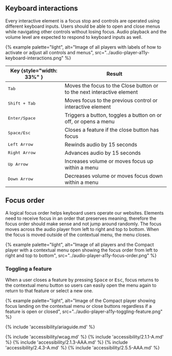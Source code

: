 
## Keyboard interactions
Every interactive element is a focus stop and controls are operated using different keyboard inputs. Users should be able to open and close menus while navigating other controls without losing focus. Audio playback and the volume level are expected to respond to keyboard inputs as well.

{% example palette="light",
          alt="Image of all players with labels of how to activate or adjust all controls and menus",
          src="../audio-player-a11y-keyboard-interactions.png" %}


| Key {style="width: 33%" } | Result                                                                          |
| ------------------------- | ------------------------------------------------------------------------------- |
| <kbd>Tab</kbd>            | Moves the focus to the Close button or to the next interactive element          |
| <kbd>Shift + Tab</kbd>    | Moves focus to the previous control or interactive element                      |
| <kbd>Enter/Space</kbd>    | Triggers a button, toggles a button on or off, or opens a menu                  |
| <kbd>Space/Esc</kbd>      | Closes a feature if the close button has focus                                  |
| <kbd>Left Arrow</kbd>     | Rewinds audio by 15 seconds                                                     |
| <kbd>Right Arrow</kbd>    | Advances audio by 15 seconds                                                    |
| <kbd>Up Arrow</kbd>       | Increases volume or moves focus up within a menu                                |
| <kbd>Down Arrow</kbd>     | Decreases volume or moves focus down within a menu                              |

## Focus order
A logical focus order helps keyboard users operate our websites. Elements need to receive focus in an order that preserves meaning, therefore the focus order should make sense and not jump around randomly. The focus moves across the audio player from left to right and top to bottom. When the focus is moved outside of the contextual menu, the menu closes.

{% example palette="light",
          alt="Image of all players and the Compact player with a contextual menu open showing the focus order from left to right and top to bottom",
          src="../audio-player-a11y-focus-order.png" %}


### Toggling a feature
When a user closes a feature by pressing <kbd>Space</kbd> or <kbd>Esc</kbd>, focus returns to the contextual menu button so users can easily open the menu again to return to that feature or select a new one.

{% example palette="light",
          alt="Image of the Compact player showing focus landing on the contextual menu or close buttons regardless if a feature is open or closed",
          src="../audio-player-a11y-toggling-feature.png" %}


{% include 'accessibility/ariaguide.md' %}

{% include 'accessibility/wcag.md' %}
{% include 'accessibility/2.1.1-A.md' %}
{% include 'accessibility/2.1.3-AAA.md' %}
{% include 'accessibility/2.4.3-A.md' %}
{% include 'accessibility/2.5.5-AAA.md' %}
